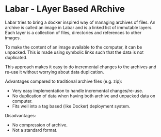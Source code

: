 # Labar - LAyer Based ARchive

Labar tries to bring a docker inspired way of managing archives of files. An archive is called an image in Labar and is a linked list of immutable layers. Each layer is a collection of files, directories and references to other images.

To make the content of an image available to the computer, it can be unpacked. This is made using symbolic links such that the data is not duplicated.

This approach makes it easy to do incremental changes to the archives and re-use it without worrying about data duplication.

Advantages compared to traditional archive files (e.g. zip):
* Very easy implementation to handle incremental changes/re-use.
* No duplication of data when having both archive and unpacked data on computer.
* Fits well into a tag based (like Docker) deployment system.

Disadvantages:
* No compression of archive.
* Not a standard format.